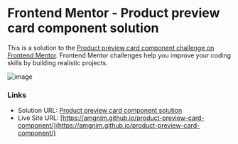 # Frontend Mentor - Product preview card component solution

This is a solution to the [Product preview card component challenge on Frontend Mentor](https://www.frontendmentor.io/challenges/product-preview-card-component-GO7UmttRfa). Frontend Mentor challenges help you improve your coding skills by building realistic projects.

![image](https://github.com/amgnim/single-price-grid-component/assets/39149192/85d221bb-d085-4c3d-be03-4a800b7386b0)

### Links

- Solution URL: [Product preview card component solution](https://your-solution-url.com)
- Live Site URL: [https://amgnim.github.io/product-preview-card-component/](https://amgnim.github.io/product-preview-card-component/)

